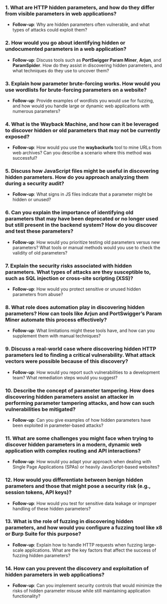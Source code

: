 ### 1. **What are HTTP hidden parameters, and how do they differ from visible parameters in web applications?**
   - **Follow-up**: Why are hidden parameters often vulnerable, and what types of attacks could exploit them?
   
### 2. **How would you go about identifying hidden or undocumented parameters in a web application?**
   - **Follow-up**: Discuss tools such as **PortSwigger Param Miner**, **Arjun**, and **ParamSpider**. How do they assist in discovering hidden parameters, and what techniques do they use to uncover them?
   
### 3. **Explain how parameter brute-forcing works. How would you use wordlists for brute-forcing parameters on a website?**
   - **Follow-up**: Provide examples of wordlists you would use for fuzzing, and how would you handle large or dynamic web applications with numerous parameters?

### 4. **What is the Wayback Machine, and how can it be leveraged to discover hidden or old parameters that may not be currently exposed?**
   - **Follow-up**: How would you use the **waybackurls** tool to mine URLs from web archives? Can you describe a scenario where this method was successful?

### 5. **Discuss how JavaScript files might be useful in discovering hidden parameters. How do you approach analyzing them during a security audit?**
   - **Follow-up**: What signs in JS files indicate that a parameter might be hidden or unused?

### 6. **Can you explain the importance of identifying old parameters that may have been deprecated or no longer used but still present in the backend system? How do you discover and test these parameters?**
   - **Follow-up**: How would you prioritize testing old parameters versus new parameters? What tools or manual methods would you use to check the validity of old parameters?

### 7. **Explain the security risks associated with hidden parameters. What types of attacks are they susceptible to, such as SQL injection or cross-site scripting (XSS)?**
   - **Follow-up**: How would you protect sensitive or unused hidden parameters from abuse?

### 8. **What role does automation play in discovering hidden parameters? How can tools like **Arjun** and **PortSwigger’s Param Miner** automate this process effectively?**
   - **Follow-up**: What limitations might these tools have, and how can you supplement them with manual techniques?

### 9. **Discuss a real-world case where discovering hidden HTTP parameters led to finding a critical vulnerability. What attack vectors were possible because of this discovery?**
   - **Follow-up**: How would you report such vulnerabilities to a development team? What remediation steps would you suggest?

### 10. **Describe the concept of parameter tampering. How does discovering hidden parameters assist an attacker in performing parameter tampering attacks, and how can such vulnerabilities be mitigated?**
   - **Follow-up**: Can you give examples of how hidden parameters have been exploited in parameter-based attacks?

### 11. **What are some challenges you might face when trying to discover hidden parameters in a modern, dynamic web application with complex routing and API interactions?**
   - **Follow-up**: How would you adapt your approach when dealing with Single Page Applications (SPAs) or heavily JavaScript-based websites?

### 12. **How would you differentiate between benign hidden parameters and those that might pose a security risk (e.g., session tokens, API keys)?**
   - **Follow-up**: How would you test for sensitive data leakage or improper handling of these hidden parameters?

### 13. **What is the role of **fuzzing** in discovering hidden parameters, and how would you configure a fuzzing tool like **x8** or **Burp Suite** for this purpose?**
   - **Follow-up**: Explain how to handle HTTP requests when fuzzing large-scale applications. What are the key factors that affect the success of fuzzing hidden parameters?

### 14. **How can you prevent the discovery and exploitation of hidden parameters in web applications?**
   - **Follow-up**: Can you implement security controls that would minimize the risks of hidden parameter misuse while still maintaining application functionality?
